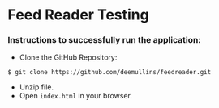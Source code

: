 # Feed Reader Testing

### Instructions to successfully run the application:
* Clone the GitHub Repository:

```text
$ git clone https://github.com/deemullins/feedreader.git
```

* Unzip file.
* Open `index.html` in your browser.
